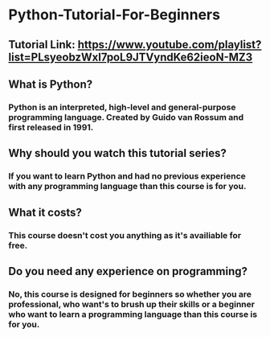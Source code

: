 # Python-Tutorial-For-Beginners

## Tutorial Link: https://www.youtube.com/playlist?list=PLsyeobzWxl7poL9JTVyndKe62ieoN-MZ3

## What is Python?
### Python is an interpreted, high-level and general-purpose programming language. Created by Guido van Rossum and first released in 1991.

## Why should you watch this tutorial series?
### If you want to learn Python and had no previous experience with any programming language than this course is for you.

## What it costs?
### This course doesn't cost you anything as it's availiable for free.

## Do you need any experience on programming?
### No, this course is designed for beginners so whether you are professional, who want's to brush up their skills or a beginner who want to learn a programming language than this course is for you.
